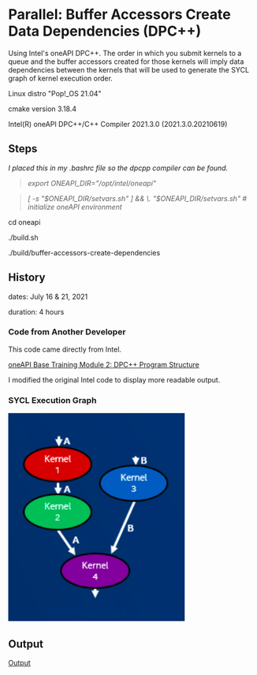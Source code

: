 # Parallel: Buffer Accessors Create Data Dependencies (DPC++)

Using Intel's oneAPI DPC++.  The order in which you submit kernels to a queue and the buffer accessors created for those kernels will imply data dependencies between the kernels that will be used to generate the SYCL graph of kernel execution order.

Linux distro "Pop!_OS 21.04"

cmake version 3.18.4

Intel(R) oneAPI DPC++/C++ Compiler 2021.3.0 (2021.3.0.20210619)

## Steps

*I placed this in my .bashrc file so the dpcpp compiler can be found.*

> *export ONEAPI_DIR="/opt/intel/oneapi"*

> *[ -s "$ONEAPI_DIR/setvars.sh" ] && \. "$ONEAPI_DIR/setvars.sh"  # initialize oneAPI environment*

cd oneapi

./build.sh

./build/buffer-accessors-create-dependencies

## History

dates: July 16 & 21, 2021

duration: 4 hours

### Code from Another Developer

This code came directly from Intel.

[oneAPI Base Training Module 2: DPC++ Program Structure](https://devcloud.intel.com/oneapi/get_started/baseTrainingModules/)

I modified the original Intel code to display more readable output.

### SYCL Execution Graph

![Alt](/SYCL_dependency_graph.png "Execution Order")

## Output

[Output](https://github.com/TallDave67/parallel-buffer-accessors-create-dependencies/blob/main/oneapi/output.txt)
